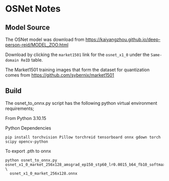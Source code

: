 
# OSNet Notes

## Model Source

The OSNet model was download from
https://kaiyangzhou.github.io/deep-person-reid/MODEL_ZOO.html

Download by clicking the `market1501` link for the `osnet_x1_0` under the `Same-domain ReID` table.

The Market1501 training images that form the dataset for quantization comes from
https://github.com/sybernix/market1501


## Build

The osnet_to_onnx.py script has the following python virtual environment requirements;

From Python 3.10.15

Python Dependencies
```
pip install torchvision Pillow torchreid tensorboard onnx gdown torch scipy opencv-python
```

To export .pth to onnx
```
python osnet_to_onnx.py osnet_x1_0_market_256x128_amsgrad_ep150_stp60_lr0.0015_b64_fb10_softmax_labelsmooth_flip.pth \
  osnet_x1_0_market_256x128.onnx
```
